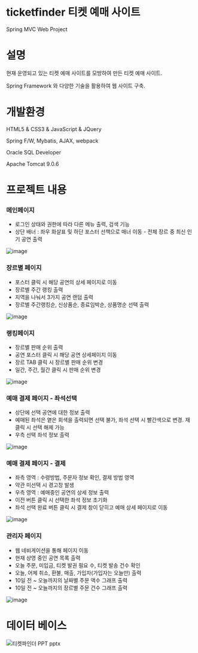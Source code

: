 # ticketfinder 티켓 예매 사이트
Spring MVC Web Project


# 설명

현재 운영되고 있는 티켓 예매 사이트를 모방하여 만든 티켓 예매 사이트.

Spring Framework 와 다양한 기술을 활용하여 웹 사이트 구축.


# 개발환경
HTML5 & CSS3 & JavaScript & JQuery

Spring F/W, Mybatis, AJAX, webpack

Oracle SQL Developer

Apache Tomcat 9.0.6



# 프로젝트 내용
### 메인페이지
- 로그인 상태와 권한에 따라 다른 메뉴 출력, 검색 기능
- 상단 배너 : 좌우 화살표 및 하단 포스터 선책으로 매너 이동 - 전체 장르 중 최신 인기 공연 출력


![image](https://user-images.githubusercontent.com/66250890/152121477-85268c7e-e6e4-4990-b470-f067686cf680.png)

### 장르별 페이지
- 포스터 클릭 시 해당 공연의 상세 페이지로 이동
- 장르별 주간 랭킹 출력 
- 지역을 나눠서 3가지 공연 랜덤 출력
- 장르별 주간랭킹순, 신상품순, 종료임박순, 상품명순 선택 출력


![image](https://user-images.githubusercontent.com/66250890/152121682-e3b073ed-bb6d-44d0-b48a-309704b5c861.png)

### 랭킹페이지
- 장르별 판매 순위 출력 
- 공연 포스터 클릭 시 해당 공연 상세페이지 이동
- 장르 TAB 클릭 시 장르별 판매 순위 변경
- 일간, 주간, 월간 클릭 시 판매 순위 변경


![image](https://user-images.githubusercontent.com/66250890/152122063-f433e0b4-6304-4d1a-acbe-bec8f8989464.png)

### 예매 결제 페이지 - 좌석선택
- 상단에 선택 공연에 대한 정보 출력
- 예매된 좌석은 옅은 회색을 출력되면 선택 불가, 좌석 선택 시 빨간색으로 변경. 재클릭 시 선택 해제 가능
- 우측 선택 좌석 정보 출력


![image](https://user-images.githubusercontent.com/66250890/152122272-84834c60-1dd6-4b86-a9e4-44e305e96bf5.png)

### 예매 결제 페이지 - 결제
- 좌측 영역 : 수령방법, 주문자 정보 확인, 결제 방법 영역
- 약관 미선택 시 경고창 발생
- 우측 영역 : 예매중인 공연의 상세 정보 출력
- 이전 버튼 클릭 시 선택한 좌석 정보 초기화
- 좌석 선택 완료 버튼 클릭 시 결제 창이 닫히고 예매 상세 페이지로 이동


![image](https://user-images.githubusercontent.com/66250890/152122364-7e5407af-22c2-46b4-841c-32bdccd1e55e.png)

### 관리자 페이지
- 웹 네비게이션을 통해 페이지 이동
- 현재 상영 중인 공연 목록 출력
- 오늘 주문, 미입금, 티켓 발권 필요 수, 티켓 발송 건수 확인
- 오늘, 어제 취소, 환불, 매출, 가입자(가입자는 오늘만) 출력
- 10일 전 ~ 오늘까지의 날짜별 주문 액수 그래프 출력
- 10일 전 ~ 오늘까지의 장르별 주문 건수 그래프 출력


![image](https://user-images.githubusercontent.com/66250890/152122443-dd0f134a-1cf8-4187-843a-c0923b2185b1.png)



# 데이터 베이스
![티켓파인더 PPT pptx](https://user-images.githubusercontent.com/66250890/100743406-98602380-341f-11eb-892f-7f8b54e41d92.png)
